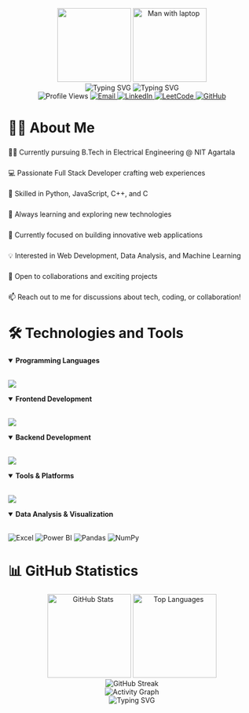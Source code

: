<div align="center">
  <img height="150" src="https://camo.githubusercontent.com/62da68eb62b1e5f175f7d1f0191dd89a653d7908feb22d37d4a0ab07365d6791/68747470733a2f2f6d656469612e67697068792e636f6d2f6d656469612f4d3967624264396e6244724f5475314d71782f67697068792e676966" />
  <img height="150" src="https://github.com/user-attachments/assets/d009e05a-4138-4675-9cbf-a0717b92f346" alt="Man with laptop" />
</div>
  <!-- For local images in GitHub, we need to use relative path from the repository root -->
 
<div align="center">
  <img src="https://readme-typing-svg.herokuapp.com?font=Fira+Code&weight=600&size=40&pause=1000&color=2F81F7&center=true&vCenter=true&repeat=false&width=435&lines=Hi+👋%2C+I'm+Diptanu" alt="Typing SVG" />
  <img src="https://readme-typing-svg.herokuapp.com?font=Fira+Code&weight=500&size=25&pause=1000&color=2F81F7&center=true&vCenter=true&width=435&lines=Full+Stack+Developer;Data+Structures+%26+Algorithms;Machine+Learning+Enthusiast" alt="Typing SVG" />
</div>

<div align="center">
  <img src="https://komarev.com/ghpvc/?username=Diptanu123&label=Profile%20views&color=0e75b6&style=for-the-badge" alt="Profile Views" />
  <a href="mailto:diptanus961@gmail.com">
    <img src="https://img.shields.io/badge/Email-D14836?style=for-the-badge&logo=gmail&logoColor=white" alt="Email" />
  </a>
  <a href="https://linkedin.com/in/diptanu123">
    <img src="https://img.shields.io/badge/LinkedIn-0077B5?style=for-the-badge&logo=linkedin&logoColor=white" alt="LinkedIn" />
  </a>
  <a href="https://leetcode.com/u/diptanus961">
    <img src="https://img.shields.io/badge/LeetCode-FFA116?style=for-the-badge&logo=leetcode&logoColor=black" alt="LeetCode" />
  </a>
  <a href="https://github.com/Diptanu123">
    <img src="https://img.shields.io/badge/GitHub-100000?style=for-the-badge&logo=github&logoColor=white" alt="GitHub" />
  </a>
</div>

# 👨‍💻 About Me

<div align="left" style="line-height: 2;">
  
👨‍🎓 Currently pursuing B.Tech in Electrical Engineering @ NIT Agartala

💻 Passionate Full Stack Developer crafting web experiences

🚀 Skilled in Python, JavaScript, C++, and C

🌱 Always learning and exploring new technologies

🎯 Currently focused on building innovative web applications

💡 Interested in Web Development, Data Analysis, and Machine Learning

🤝 Open to collaborations and exciting projects

📫 Reach out to me for discussions about tech, coding, or collaboration!

</div>

# 🛠️ Technologies and Tools

<details open>
<summary><b>Programming Languages</b></summary>
<br>
<p align="left">
  <a href="https://skillicons.dev">
    <img src="https://skillicons.dev/icons?i=python,js,cpp,c" />
  </a>
</p>
</details>

<details open>
<summary><b>Frontend Development</b></summary>
<br>
<p align="left">
  <a href="https://skillicons.dev">
    <img src="https://skillicons.dev/icons?i=react,html,css,bootstrap,tailwind,materialui" />
  </a>
</p>
</details>

<details open>
<summary><b>Backend Development</b></summary>
<br>
<p align="left">
  <a href="https://skillicons.dev">
    <img src="https://skillicons.dev/icons?i=nodejs,express,mongodb,mysql" />
  </a>
</p>
</details>

<details open>
<summary><b>Tools & Platforms</b></summary>
<br>
<p align="left">
  <a href="https://skillicons.dev">
    <img src="https://skillicons.dev/icons?i=git,github,vscode,postman,linux" />
  </a>
</p>
</details>

<details open>
<summary><b>Data Analysis & Visualization</b></summary>
<br>
<p align="left">
  <img src="https://img.shields.io/badge/Excel-217346?style=for-the-badge&logo=microsoft-excel&logoColor=white" alt="Excel" />
  <img src="https://img.shields.io/badge/Power_BI-F2C811?style=for-the-badge&logo=power-bi&logoColor=black" alt="Power BI" />
  <img src="https://img.shields.io/badge/Pandas-150458?style=for-the-badge&logo=pandas&logoColor=white" alt="Pandas" />
  <img src="https://img.shields.io/badge/NumPy-013243?style=for-the-badge&logo=numpy&logoColor=white" alt="NumPy" />
</p>
</details>

# 📊 GitHub Statistics

<div align="center">
  <img src="https://github-readme-stats.vercel.app/api?username=Diptanu123&show_icons=true&theme=tokyonight&border_radius=10&hide_border=true&include_all_commits=true&count_private=true" alt="GitHub Stats" height="170" />
  <img src="https://github-readme-stats.vercel.app/api/top-langs/?username=Diptanu123&layout=compact&theme=tokyonight&border_radius=10&hide_border=true&langs_count=8" alt="Top Languages" height="170" />
</div>

<div align="center">
  <img src="https://github-readme-streak-stats.herokuapp.com/?user=Diptanu123&theme=tokyonight&hide_border=true" alt="GitHub Streak" />
</div>

<div align="center">
  <img src="https://github-readme-activity-graph.vercel.app/graph?username=Diptanu123&theme=tokyo-night&hide_border=true&custom_title=Contribution%20Graph" alt="Activity Graph" />
</div>

<!-- Footer -->
<div align="center">
  <img src="https://readme-typing-svg.herokuapp.com?font=Fira+Code&weight=500&size=25&pause=1000&color=2F81F7&center=true&vCenter=true&width=435&lines=Thank+you+for+visiting!+👋" alt="Typing SVG" />
</div>


